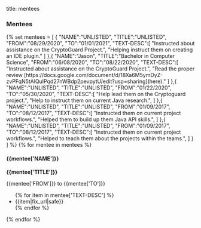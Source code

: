 title: mentees

### Mentees

<p>
    <div class="container mentors-container">
        {%
            set mentees = [
                {
                    "NAME":"UNLISTED",
                    "TITLE":"UNLISTED",
                    "FROM":"08/29/2020",
                    "TO":"01/01/2021",
                    "TEXT-DESC":[
                        "Instructed about assistance on the CryptoGuard Project.",
                        "Helping instruct them on creating an IDE plugin."
                    ]
                },{
                    "NAME":"Jason",
                    "TITLE":"Bachelor in Computer Science",
                    "FROM":"06/08/2020",
                    "TO":"08/22/2020",
                    "TEXT-DESC":[
                        "Instructed about assistance on the CryptoGuard Project.",
                        "Read the proper review [https://docs.google.com/document/d/18Xa6M5ymDyZ-zvPFqN5tAlQuIPqd27nWBdp2pevpytU/edit?usp=sharing](here)."
                    ]
                },{
                    "NAME":"UNLISTED",
                    "TITLE":"UNLISTED",
                    "FROM":"01/22/2020",
                    "TO":"05/30/2020",
                    "TEXT-DESC":[
                        "Help lead them on the Cryptoguard project.",
                        "Help to instruct them on current Java research.",
                    ]
                },{
                    "NAME":"UNLISTED",
                    "TITLE":"UNLISTED",
                    "FROM":"01/09/2017",
                    "TO":"08/12/2017",
                    "TEXT-DESC":[
                        "Instructed them on current project workflows.",
                        "Helped them to build up them Java API skills.",
                    ]
                },{
                    "NAME":"UNLISTED",
                    "TITLE":"UNLISTED",
                    "FROM":"01/09/2017",
                    "TO":"08/12/2017",
                    "TEXT-DESC":[
                        "Instructed them on current project workflows.",
                        "Helped to teach them about the projects within the teams.",
                    ]
                }
            ]
        %}
        {% for mentee in mentees %}
        <div class="row clearfix layout layout-left">
            <div class="col-xs-12 col-sm-4 col-md-3 col-print-12 details">
                <h4>{{mentee['NAME']}}</h4>
                <p><b>{{mentee['TITLE']}}</b></p>
                <p>{{mentee['FROM']}} to {{mentee['TO']}}</p>
                <p class="no-print">
                </p>
            </div>
            <div class="col-xs-12 col-sm-8 col-md-9 col-print-12">
                <ul>
                    {% for item in mentee['TEXT-DESC'] %}
                    <li>{{item|fix_url|safe}}</li>
                    {% endfor %}
                </ul>
            </div>
        </div>
        {% endfor %}
    </div>
</p>